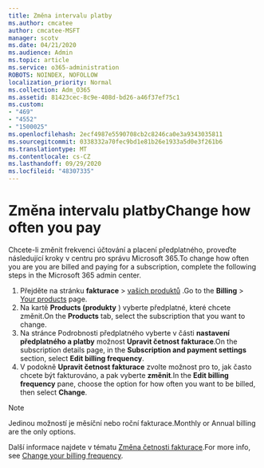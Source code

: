 ```yaml
---
title: Změna intervalu platby
ms.author: cmcatee
author: cmcatee-MSFT
manager: scotv
ms.date: 04/21/2020
ms.audience: Admin
ms.topic: article
ms.service: o365-administration
ROBOTS: NOINDEX, NOFOLLOW
localization_priority: Normal
ms.collection: Adm_O365
ms.assetid: 81423cec-8c9e-408d-bd26-a46f37ef75c1
ms.custom:
- "469"
- "4552"
- "1500025"
ms.openlocfilehash: 2ecf4987e5590708cb2c8246ca0e3a9343035811
ms.sourcegitcommit: 0338332a70fec9bd1e81b26e1933a5d0e3f261b6
ms.translationtype: MT
ms.contentlocale: cs-CZ
ms.lasthandoff: 09/29/2020
ms.locfileid: "48307335"
---
```

# <a name="change-how-often-you-pay"></a><span data-ttu-id="e61ca-102">Změna intervalu platby</span><span class="sxs-lookup"><span data-stu-id="e61ca-102">Change how often you pay</span></span>

<span data-ttu-id="e61ca-103">Chcete-li změnit frekvenci účtování a placení předplatného, proveďte následující kroky v centru pro správu Microsoft 365.</span><span class="sxs-lookup"><span data-stu-id="e61ca-103">To change how often you are you are billed and paying for a subscription, complete the following steps in the Microsoft 365 admin center.</span></span>

1. <span data-ttu-id="e61ca-104">Přejděte na stránku **fakturace**  >  [vašich produktů](https://go.microsoft.com/fwlink/p/?linkid=842054) .</span><span class="sxs-lookup"><span data-stu-id="e61ca-104">Go to the **Billing** > [Your products](https://go.microsoft.com/fwlink/p/?linkid=842054) page.</span></span>
2. <span data-ttu-id="e61ca-105">Na kartě **Products (produkty** ) vyberte předplatné, které chcete změnit.</span><span class="sxs-lookup"><span data-stu-id="e61ca-105">On the **Products** tab, select the subscription that you want to change.</span></span>
3. <span data-ttu-id="e61ca-106">Na stránce Podrobnosti předplatného vyberte v části **nastavení předplatného a platby** možnost **Upravit četnost fakturace**.</span><span class="sxs-lookup"><span data-stu-id="e61ca-106">On the subscription details page, in the **Subscription and payment settings** section, select **Edit billing frequency**.</span></span>
4. <span data-ttu-id="e61ca-107">V podokně **Upravit četnost fakturace** zvolte možnost pro to, jak často chcete být fakturováno, a pak vyberte **změnit**.</span><span class="sxs-lookup"><span data-stu-id="e61ca-107">In the **Edit billing frequency** pane, choose the option for how often you want to be billed, then select **Change**.</span></span>

> [!NOTE]
> <span data-ttu-id="e61ca-108">Jedinou možností je měsíční nebo roční fakturace.</span><span class="sxs-lookup"><span data-stu-id="e61ca-108">Monthly or Annual billing are the only options.</span></span>

<span data-ttu-id="e61ca-109">Další informace najdete v tématu [Změna četnosti fakturace](https://docs.microsoft.com/microsoft-365/commerce/billing-and-payments/change-payment-frequency).</span><span class="sxs-lookup"><span data-stu-id="e61ca-109">For more info, see [Change your billing frequency](https://docs.microsoft.com/microsoft-365/commerce/billing-and-payments/change-payment-frequency).</span></span>